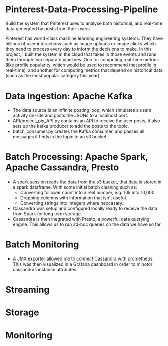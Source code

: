# Pinterest-Data-Processing-Pipeline

Build the system that Pinterest uses to analyse both historical, and real-time data generated by posts from their users.

Pinterest has world-class machine learning engineering systems. They have billions of user interactions such as image uploads or image clicks which they need to process every day to inform the decisions to make. In this project, I built the system in the cloud that takes in those events and runs them through two separate pipelines. One for computing real-time metrics (like profile popularity, which would be used to recommend that profile in real-time), and another for computing metrics that depend on historical data (such as the most popular category this year). 

# Data Ingestion: Apache Kafka
- The data source is an infinite posting loop, which simulates a users activity on-site and posts the JSONs to a localhost port.
- API/project_pin_API.py contains an API to receive the user posts, it also sets up the kafka producer to add the posts to the topic.
- batch_consumer.py creates the Kafka consumer, and passes all messages it finds in the topic to an s3 bucket.

# Batch Processing: Apache Spark, Apache Cassandra, Presto
- A spark session reads the data from the s3 bucket, that data is stored in a spark dataframe. With some initial batch cleaning such as:
    - Converting follower count into a real number, e.g. 10k into 10,000.
    - Dropping colomns with information that isn't useful.
    - Converting strings into integers where neccasary.
- Cassandra was setup and configured locally ready to receive the data from Spark for long term storage.
- Cassandra is then inegrated with Presto, a powerful data querying engine. This allows us to run ad-hoc queries on the data we have so far.

# Batch Monitoring
- A JMX exporter allowed me to connect Cassandra with prometheus. This was then visualized in a Grafana dashboard in order to minotor cassandras instance attributes.

# Streaming

# Storage

# Monitoring